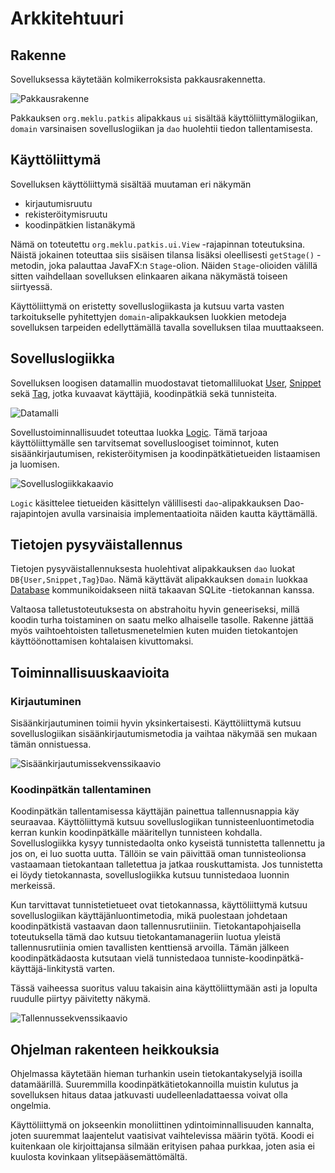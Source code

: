 # Arkkitehtuuri

## Rakenne

Sovelluksessa käytetään kolmikerroksista pakkausrakennetta.

![Pakkausrakenne](https://raw.githubusercontent.com/meklu/uni-ohtek/master/imgs/architecture/structure.png)

Pakkauksen `org.meklu.patkis` alipakkaus `ui` sisältää käyttöliittymälogiikan,
`domain` varsinaisen sovelluslogiikan ja `dao` huolehtii tiedon
tallentamisesta.

## Käyttöliittymä

Sovelluksen käyttöliittymä sisältää muutaman eri näkymän
- kirjautumisruutu
- rekisteröitymisruutu
- koodinpätkien listanäkymä

Nämä on toteutettu `org.meklu.patkis.ui.View` -rajapinnan toteutuksina. Näistä
jokainen toteuttaa siis sisäisen tilansa lisäksi oleellisesti `getStage()`
-metodin, joka palauttaa JavaFX:n `Stage`-olion. Näiden `Stage`-olioiden
välillä sitten vaihdellaan sovelluksen elinkaaren aikana näkymästä toiseen
siirtyessä.

Käyttöliittymä on eristetty sovelluslogiikasta ja kutsuu varta vasten
tarkoitukselle pyhitettyjen `domain`-alipakkauksen luokkien metodeja
sovelluksen tarpeiden edellyttämällä tavalla sovelluksen tilaa muuttaakseen.

## Sovelluslogiikka

Sovelluksen loogisen datamallin muodostavat tietomalliluokat
[User](https://github.com/meklu/uni-ohtek/blob/master/patkis/src/main/java/org/meklu/patkis/domain/User.java),
[Snippet](https://github.com/meklu/uni-ohtek/blob/master/patkis/src/main/java/org/meklu/patkis/domain/Snippet.java)
sekä
[Tag](https://github.com/meklu/uni-ohtek/blob/master/patkis/src/main/java/org/meklu/patkis/domain/Tag.java),
jotka kuvaavat käyttäjiä, koodinpätkiä sekä tunnisteita.

![Datamalli](https://raw.githubusercontent.com/meklu/uni-ohtek/master/imgs/architecture/data-model.png)

Sovellustoiminnallisuudet toteuttaa luokka
[Logic](https://github.com/meklu/uni-ohtek/blob/master/patkis/src/main/java/org/meklu/patkis/domain/Logic.java).
Tämä tarjoaa käyttöliittymälle sen tarvitsemat sovellusloogiset toiminnot,
kuten sisäänkirjautumisen, rekisteröitymisen ja koodinpätkätietueiden
listaamisen ja luomisen.

![Sovelluslogiikkakaavio](https://raw.githubusercontent.com/meklu/uni-ohtek/master/imgs/architecture/application-logic.png)

`Logic` käsittelee tietueiden käsittelyn välillisesti `dao`-alipakkauksen
Dao-rajapintojen avulla varsinaisia implementaatioita näiden kautta
käyttämällä.

## Tietojen pysyväistallennus

Tietojen pysyväistallennuksesta huolehtivat alipakkauksen `dao` luokat
`DB{User,Snippet,Tag}Dao`. Nämä käyttävät alipakkauksen `domain` luokkaa
[Database](https://github.com/meklu/uni-ohtek/blob/master/patkis/src/main/java/org/meklu/patkis/domain/Database.java)
kommunikoidakseen niitä takaavan SQLite -tietokannan kanssa.

Valtaosa talletustoteutuksesta on abstrahoitu hyvin geneeriseksi, millä koodin
turha toistaminen on saatu melko alhaiselle tasolle. Rakenne jättää myös
vaihtoehtoisten talletusmenetelmien kuten muiden tietokantojen
käyttöönottamisen kohtalaisen kivuttomaksi.

## Toiminnallisuuskaavioita

### Kirjautuminen

Sisäänkirjautuminen toimii hyvin yksinkertaisesti. Käyttöliittymä kutsuu
sovelluslogiikan sisäänkirjautumismetodia ja vaihtaa näkymää sen mukaan tämän
onnistuessa.

![Sisäänkirjautumissekvenssikaavio](https://raw.githubusercontent.com/meklu/uni-ohtek/master/imgs/architecture/logging-in.png)

### Koodinpätkän tallentaminen

Koodinpätkän tallentamisessa käyttäjän painettua tallennusnappia käy seuraavaa.
Käyttöliittymä kutsuu sovelluslogiikan tunnisteenluontimetodia kerran kunkin
koodinpätkälle määritellyn tunnisteen kohdalla. Sovelluslogiikka kysyy
tunnistedaolta onko kyseistä tunnistetta tallennettu ja jos on, ei luo suotta
uutta. Tällöin se vain päivittää oman tunnisteolionsa vastaamaan tietokantaan
talletettua ja jatkaa rouskuttamista. Jos tunnistetta ei löydy tietokannasta,
sovelluslogiikka kutsuu tunnistedaoa luonnin merkeissä.

Kun tarvittavat tunnistetietueet ovat tietokannassa, käyttöliittymä kutsuu
sovelluslogiikan käyttäjänluontimetodia, mikä puolestaan johdetaan
koodinpätkistä vastaavan daon tallennusrutiiniin. Tietokantapohjaisella
toteutuksella tämä dao kutsuu tietokantamanageriin luotua yleistä
tallennusrutiinia omien tavallisten kenttiensä arvoilla. Tämän jälkeen
koodinpätkädaosta kutsutaan vielä tunnistedaoa
tunniste-koodinpätkä-käyttäjä-linkitystä varten.

Tässä vaiheessa suoritus valuu takaisin aina käyttöliittymään asti ja lopulta
ruudulle piirtyy päivitetty näkymä.

![Tallennussekvenssikaavio](https://raw.githubusercontent.com/meklu/uni-ohtek/master/imgs/architecture/snippet-creation.png)

## Ohjelman rakenteen heikkouksia

Ohjelmassa käytetään hieman turhankin usein tietokantakyselyjä isoilla
datamäärillä. Suuremmilla koodinpätkätietokannoilla muistin kulutus ja
sovelluksen hitaus dataa jatkuvasti uudelleenladattaessa voivat olla ongelmia.

Käyttöliittymä on jokseenkin monoliittinen ydintoiminnallisuuden kannalta,
joten suuremmat laajentelut vaatisivat vaihtelevissa määrin työtä. Koodi
ei kuitenkaan ole kirjoittajansa silmään erityisen pahaa purkkaa, joten asia
ei kuulosta kovinkaan ylitsepääsemättömältä.

